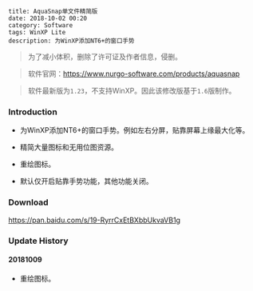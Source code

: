 ```
title: AquaSnap单文件精简版
date: 2018-10-02 00:20
category: Software
tags: WinXP Lite
description: 为WinXP添加NT6+的窗口手势
```

> 为了减小体积，删除了许可证及作者信息，侵删。

> 软件官网：<https://www.nurgo-software.com/products/aquasnap>

> 软件最新版为`1.23`，不支持WinXP。因此该修改版基于`1.6`版制作。

### Introduction

* 为WinXP添加NT6+的窗口手势。例如左右分屏，贴靠屏幕上缘最大化等。

* 精简大量图标和无用位图资源。

* 重绘图标。

* 默认仅开启贴靠手势功能，其他功能关闭。

### Download

<https://pan.baidu.com/s/19-RyrrCxEtBXbbUkvaVB1g>

### Update History

#### 20181009

* 重绘图标。
